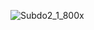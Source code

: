 ![Subdo2_1_800x](https://user-images.githubusercontent.com/59050136/171484315-06d7a9de-c6bd-434d-b74e-29347eb8c65f.png)